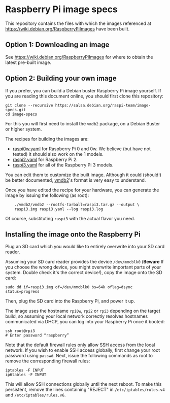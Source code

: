 # Raspberry Pi image specs

This repository contains the files with which the images referenced at
https://wiki.debian.org/RaspberryPiImages have been built.

## Option 1: Downloading an image

See https://wiki.debian.org/RaspberryPiImages for where to obtain the
latest pre-built image.

## Option 2: Building your own image

If you prefer, you can build a Debian buster Raspberry Pi image
yourself. If you are reading this document online, you should first
clone this repository:

```shell
git clone --recursive https://salsa.debian.org/raspi-team/image-specs.git
cd image-specs
```

For this you will first need to install the `vmdb2` package, on a
Debian Buster or higher system.

The recipes for building the images are:

- [raspi0w.yaml](raspi0w.yaml) for Raspberry Pi 0 and 0w. We believe
  (but have not tested) it should also work on the 1 models.
- [raspi2.yaml](raspi2.yaml) for Raspberry Pi 2.
- [raspi3.yaml](raspi3.yaml) for all of the Raspberry Pi 3 models.

You can edit them to customize the built image. Although it could
(should!) be better documented,
[vmdb2](http://git.liw.fi/vmdb2/tree/README)'s format is very easy to
understand.

Once you have edited the recipe for your hardware, you can generate
the image by issuing the following (as root):

```shell
    ./vmdb2/vmdb2 --rootfs-tarball=raspi3.tar.gz --output \
	raspi3.img raspi3.yaml --log raspi3.log
```

Of course, substituting `raspi3` with the actual flavor you need.

## Installing the image onto the Raspberry Pi

Plug an SD card which you would like to entirely overwrite into your SD card reader.

Assuming your SD card reader provides the device `/dev/mmcblk0`
(**Beware** If you choose the wrong device, you might overwrite
important parts of your system.  Double check it's the correct
device!), copy the image onto the SD card:

```shell
sudo dd if=raspi3.img of=/dev/mmcblk0 bs=64k oflag=dsync status=progress
```

Then, plug the SD card into the Raspberry Pi, and power it up.

The image uses the hostname `rpi0w`, `rpi2` or `rpi3` depending on the
target build, so assuming your local network correctly resolves
hostnames communicated via DHCP, you can log into your Raspberry Pi
once it booted:

```shell
ssh root@rpi3
# Enter password “raspberry”
```

Note that the default firewall rules only allow SSH access from the local
network. If you wish to enable SSH access globally, first change your root
password using `passwd`. Next, issue the following commands as root to remove
the corresponding firewall rules:

```shell
iptables -F INPUT
ip6tables -F INPUT
```

This will allow SSH connections globally until the next reboot. To make this
persistent, remove the lines containing "REJECT" in `/etc/iptables/rules.v4` and
`/etc/iptables/rules.v6`.

